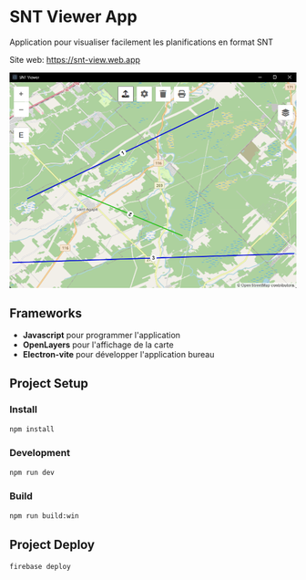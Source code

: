 # SNT Viewer App

Application pour visualiser facilement les planifications en format SNT

Site web: https://snt-view.web.app

![App Screenshot](doc/screenshot.png)

## Frameworks

- **Javascript** pour programmer l'application
- **OpenLayers** pour l'affichage de la carte
- **Electron-vite** pour développer l'application bureau

## Project Setup

### Install

```bash
npm install
```

### Development

```bash
npm run dev
```

### Build

```bash
npm run build:win
```

## Project Deploy

```bash
firebase deploy
```
